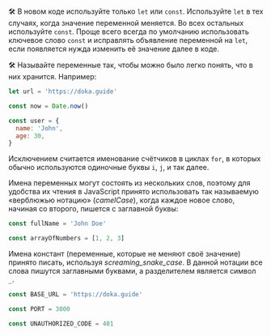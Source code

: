 🛠 В новом коде используйте только `let` или `const`. Используйте `let` в тех случаях, когда значение переменной меняется. Во всех остальных используйте `const`. Проще всего всегда по умолчанию использовать ключевое слово `const` и исправлять объявление переменной на `let`, если появляется нужда изменить её значение далее в коде.

🛠  Называйте переменные так, чтобы можно было легко понять, что в них хранится. Например:

```js
let url = 'https://doka.guide'

const now = Date.now()

const user = {
  name: 'John',
  age: 30,
}
```

Исключением считается именование счётчиков в циклах `for`, в которых обычно используются одиночные буквы `i`, `j`, и так далее.

Имена переменных могут состоять из нескольких слов, поэтому для удобства их чтения в JavaScript принято использовать так называемую «верблюжью нотацию» (_camelCase_), когда каждое новое слово, начиная со второго, пишется с заглавной буквы:

```js
const fullName = 'John Doe'

const arrayOfNumbers = [1, 2, 3]
```

Имена констант (переменные, которые не меняют своё значение) принято писать, используя _screaming_snake_case_. В данной нотации все слова пишутся заглавными буквами, а разделителем является символ `_`.

```js
const BASE_URL = 'https://doka.guide'

const PORT = 3000

const UNAUTHORIZED_CODE = 401
```
